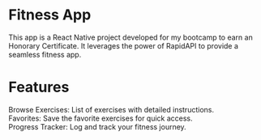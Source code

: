 # Fitness App
This app is a React Native project developed for my bootcamp to earn an Honorary Certificate. It leverages the power of RapidAPI to provide a seamless fitness app.

# Features
Browse Exercises: List of exercises with detailed instructions.
<br>
Favorites: Save the favorite exercises for quick access.
<br>
Progress Tracker: Log and track your fitness journey.
